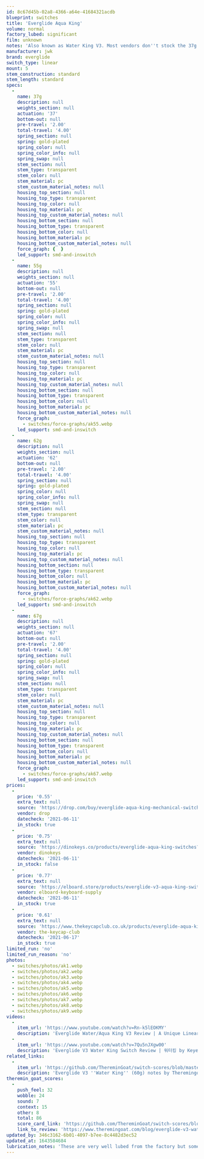 ```yaml
---
id: 8c67d45b-02a8-4366-a64e-41684321acdb
blueprint: switches
title: 'Everglide Aqua King'
volume: normal
factory_lubed: significant
film: unknown
notes: 'Also known as Water King V3. Most vendors don''t stock the 37g version due to sticky stem/return issues (some switches in these batches have issues with the stem coming back up).'
manufacturer: jwk
brand: everglide
switch_type: linear
mount: 5
stem_construction: standard
stem_length: standard
specs:
  -
    name: 37g
    description: null
    weights_section: null
    actuation: '37'
    bottom-out: null
    pre-travel: '2.00'
    total-travel: '4.00'
    spring_section: null
    spring: gold-plated
    spring_color: null
    spring_color_info: null
    spring_swap: null
    stem_section: null
    stem_type: transparent
    stem_color: null
    stem_material: pc
    stem_custom_material_notes: null
    housing_top_section: null
    housing_top_type: transparent
    housing_top_color: null
    housing_top_material: pc
    housing_top_custom_material_notes: null
    housing_bottom_section: null
    housing_bottom_type: transparent
    housing_bottom_color: null
    housing_bottom_material: pc
    housing_bottom_custom_material_notes: null
    force_graph: {  }
    led_support: smd-and-inswitch
  -
    name: 55g
    description: null
    weights_section: null
    actuation: '55'
    bottom-out: null
    pre-travel: '2.00'
    total-travel: '4.00'
    spring_section: null
    spring: gold-plated
    spring_color: null
    spring_color_info: null
    spring_swap: null
    stem_section: null
    stem_type: transparent
    stem_color: null
    stem_material: pc
    stem_custom_material_notes: null
    housing_top_section: null
    housing_top_type: transparent
    housing_top_color: null
    housing_top_material: pc
    housing_top_custom_material_notes: null
    housing_bottom_section: null
    housing_bottom_type: transparent
    housing_bottom_color: null
    housing_bottom_material: pc
    housing_bottom_custom_material_notes: null
    force_graph:
      - switches/force-graphs/ak55.webp
    led_support: smd-and-inswitch
  -
    name: 62g
    description: null
    weights_section: null
    actuation: '62'
    bottom-out: null
    pre-travel: '2.00'
    total-travel: '4.00'
    spring_section: null
    spring: gold-plated
    spring_color: null
    spring_color_info: null
    spring_swap: null
    stem_section: null
    stem_type: transparent
    stem_color: null
    stem_material: pc
    stem_custom_material_notes: null
    housing_top_section: null
    housing_top_type: transparent
    housing_top_color: null
    housing_top_material: pc
    housing_top_custom_material_notes: null
    housing_bottom_section: null
    housing_bottom_type: transparent
    housing_bottom_color: null
    housing_bottom_material: pc
    housing_bottom_custom_material_notes: null
    force_graph:
      - switches/force-graphs/ak62.webp
    led_support: smd-and-inswitch
  -
    name: 67g
    description: null
    weights_section: null
    actuation: '67'
    bottom-out: null
    pre-travel: '2.00'
    total-travel: '4.00'
    spring_section: null
    spring: gold-plated
    spring_color: null
    spring_color_info: null
    spring_swap: null
    stem_section: null
    stem_type: transparent
    stem_color: null
    stem_material: pc
    stem_custom_material_notes: null
    housing_top_section: null
    housing_top_type: transparent
    housing_top_color: null
    housing_top_material: pc
    housing_top_custom_material_notes: null
    housing_bottom_section: null
    housing_bottom_type: transparent
    housing_bottom_color: null
    housing_bottom_material: pc
    housing_bottom_custom_material_notes: null
    force_graph:
      - switches/force-graphs/ak67.webp
    led_support: smd-and-inswitch
prices:
  -
    price: '0.55'
    extra_text: null
    source: 'https://drop.com/buy/everglide-aqua-king-mechanical-switches#overview'
    vendor: drop
    datecheck: '2021-06-11'
    in_stock: true
  -
    price: '0.75'
    extra_text: null
    source: 'https://dinokeys.co/products/everglide-aqua-king-switches?utm_source=thocstock&utm_medium=product_page&variant=39881665740953'
    vendor: dinokeys
    datecheck: '2021-06-11'
    in_stock: false
  -
    price: '0.77'
    extra_text: null
    source: 'https://elboard.store/products/everglide-v3-aqua-king-switches'
    vendor: elboard-keyboard-supply
    datecheck: '2021-06-11'
    in_stock: true
  -
    price: '0.61'
    extra_text: null
    source: 'https://www.thekeycapclub.co.uk/products/everglide-aqua-king-linear-switches'
    vendor: the-keycap-club
    datecheck: '2021-06-17'
    in_stock: true
limited_run: 'no'
limited_run_reason: 'no'
photos:
  - switches/photos/ak1.webp
  - switches/photos/ak2.webp
  - switches/photos/ak3.webp
  - switches/photos/ak4.webp
  - switches/photos/ak5.webp
  - switches/photos/ak6.webp
  - switches/photos/ak7.webp
  - switches/photos/ak8.webp
  - switches/photos/ak9.webp
videos:
  -
    item_url: 'https://www.youtube.com/watch?v=Rn-k5lEOKMY'
    description: 'Everglide Water/Aqua King V3 Review | A Unique Linear Experience by Shoobs'
  -
    item_url: 'https://www.youtube.com/watch?v=7Qu5nJXgw00'
    description: 'Everglide V3 Water King Switch Review | 워터킹 by Keyeah'
related_links:
  -
    item_url: 'https://github.com/ThereminGoat/switch-scores/blob/master/Everglide%20V3%20''Water%20King''%20(60g).pdf'
    description: 'Everglide V3 ''Water King'' (60g) notes by Theremingoat'
theremin_goat_scores:
  -
    push_feel: 32
    wobble: 24
    sound: 7
    context: 15
    other: 8
    total: 86
    score_card_link: 'https://github.com/ThereminGoat/switch-scores/blob/master/Everglide%20V3%20''Water%20King''%20(60g).pdf'
    link_to_review: 'https://www.theremingoat.com/blog/everglide-v3-water-king-switch-review'
updated_by: 346c3162-6b01-4097-b7ee-8c4482d3ec52
updated_at: 1643584684
lubrication_notes: 'These are very well lubed from the factory but some people have found the odd switch in a batch to be overlubed with return issues - especially the 37g variant.'
---
```

